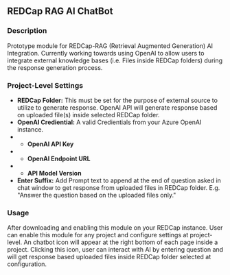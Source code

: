 ## REDCap RAG AI ChatBot

### Description
Prototype module for REDCap-RAG (Retrieval Augmented Generation) AI Integration. Currently working towards using OpenAI to allow users to integrate external knowledge bases (i.e. Files inside REDCap folders) during the response generation process.

### Project-Level Settings
* **REDCap Folder:** This must be set for the purpose of external source to utilize to generate response. OpenAI API will generate response based on uploaded file(s) inside selected REDCap folder.
* **OpenAI Crediential:** A valid Credientials from your Azure OpenAI instance. 
* * **OpenAI API Key**
* * **OpenAI Endpoint URL**
* * **API Model Version**
* **Enter Suffix:** Add Prompt text to append at the end of question asked in chat window to get response from uploaded files in REDCap folder. E.g. "Answer the question based on the uploaded files only."

### Usage
After downloading and enabling this module on your REDCap instance. User can enable this module for any project and configure settings at project-level. An chatbot icon will appear at the right bottom of each page inside a project. Clicking this icon, user can interact with AI by entering question and will get response based uploaded files inside REDCap folder selected at configuration.